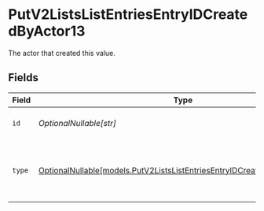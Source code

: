 # PutV2ListsListEntriesEntryIDCreatedByActor13

The actor that created this value.


## Fields

| Field                                                                                                                                      | Type                                                                                                                                       | Required                                                                                                                                   | Description                                                                                                                                |
| ------------------------------------------------------------------------------------------------------------------------------------------ | ------------------------------------------------------------------------------------------------------------------------------------------ | ------------------------------------------------------------------------------------------------------------------------------------------ | ------------------------------------------------------------------------------------------------------------------------------------------ |
| `id`                                                                                                                                       | *OptionalNullable[str]*                                                                                                                    | :heavy_minus_sign:                                                                                                                         | An ID to identify the actor.                                                                                                               |
| `type`                                                                                                                                     | [OptionalNullable[models.PutV2ListsListEntriesEntryIDCreatedByActorType13]](../models/putv2listslistentriesentryidcreatedbyactortype13.md) | :heavy_minus_sign:                                                                                                                         | The type of actor. [Read more information on actor types here](/docs/actors).                                                              |